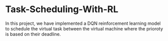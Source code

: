 # Task-Scheduling-With-RL
In this project, we have implemented a DQN reinforcement learning model to schedule the virtual task between the virtual machine where the prioroty is based on their deadline.
